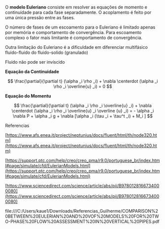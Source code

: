 O **modelo Euleriano** consiste em resolver as equações de momento e continuidade para cada fase separadamente. O acoplamento é feito por uma única pressão entre as fases.

O número de fases de um escoamento para o Euleriano é limitado apenas por memória e comportamento de convergência. Para escoamento complexo o fator mais limitante é comportamento de convergência.

Outra limitação do Euleriano é a dificuldade em diferenciar multifásico fluido-fluido do fluido-solido (granulado)

Fluido não pode ser invíscido

**Equação da Continuidade**

$$ \frac{\partial}{\partial t} (\alpha _i \rho _i) + \nabla \centerdot (\alpha _i \rho _i \overline{u} _i) = 0 $$

**Equação do Momentu**

$$ \frac{\partial}{\partial t} (\alpha _i \rho _i \overline{u} _i) + \nabla \centerdot (\alpha _i \rho _i \overline{u} _i \overline {u} _i) = - \alpha _i \nabla P + \alpha _i g + \nabla [\alpha _i (\tau _i + \tau^t _i) + M_i ] $$

Referencias

[https://www.afs.enea.it/project/neptunius/docs/fluent/html/th/node320.htm](https://www.afs.enea.it/project/neptunius/docs/fluent/html/th/node320.htm)

[https://support.ptc.com/help/creo/creo_pma/r9.0/portuguese_br/index.html#page/simulate/cfd/EulerianModels.html](https://support.ptc.com/help/creo/creo_pma/r9.0/portuguese_br/index.html#page/simulate/cfd/EulerianModels.html)

[https://www.sciencedirect.com/science/article/abs/pii/B9780128166734000080](https://www.sciencedirect.com/science/article/abs/pii/B9780128166734000080)

file:///C:/Users/kaue1/Downloads/Referencias_Guilherme/COMPARISON%20BETWEEN%20EULERIAN%20AND%20VOF%20MODELS%20FOR%20TWO-PHASE%20FLOW%20ASSESSMENT%20IN%20VERTICAL%20PIPES.pdf
